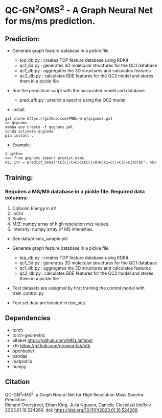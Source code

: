 # QC-GN<sup>2</sup>OMS<sup>2</sup> - A Graph Neural Net for ms/ms prediction.

## Prediction:
- Generate graph feature database in a pickle file
  - top_db.py : creates TOP feature database using RDKit
  - qc1_3d.py : generates 3D molecular structures for the QC1 database
  - qc1_db.py : aggregates the 3D structures and calculates features
  - qc2_db.py : calculates BDE features for the QC2 model and stores them in a pickle file
- Run the prediction script with the associated model and database
  - pred_afb.py : predict a spectra using the QC2 model


- Install:
```
git clone https://github.com/PNNL-m-q/qcgnoms.git
cd qcgnoms
mamba env create -f qcgnoms.yml
conda activate qcgnoms
pip install .
```

- Example:
```
$ python
>>> from qcgnoms import predict_msms
mz, itn = predict_msms("CC(C)/C=C/CCCCC(=O)NCC1=CC(=C(C=C1)O)OC", 45)
```

## Training:
### Requires a MS/MS database in a pickle file. Required data columns:
1. Collision Energy in eV
2. InChI
3. Smiles
4. M/Z: numpy array of high resolution m/z values.
5. Intensity: numpy array of MS intensities.
- See data/msms_sample.pkl

- Generate graph feature database in a pickle file
  - top_db.py : creates TOP feature database using RDKit
  - qc1_3d.py : generates 3D molecular structures for the QC1 database
  - qc1_db.py : aggregates the 3D structures and calculates features
  - qc2_db.py : calculates BDE features for the QC2 model and stores them in a pickle file
  
- Test datasets are assigned by first training the control model with train_control.py
- Test set data are located in test_set/

## Dependencies
- torch
- torch-geometric
- alfabet https://github.com/NREL/alfabet
- xtb https://github.com/grimme-lab/xtb
- openbabel
- pandas
- matplotlib
- numpy

## Citation
QC-GN<sup>2</sup>oMS<sup>2</sup>: a Graph Neural Net for High Resolution Mass Spectra Prediction <br />
Richard Overstreet, Ethan King, Julia Nguyen, Danielle Ciesielski
bioRxiv 2023.01.16.524269; doi: https://doi.org/10.1101/2023.01.16.524269 
